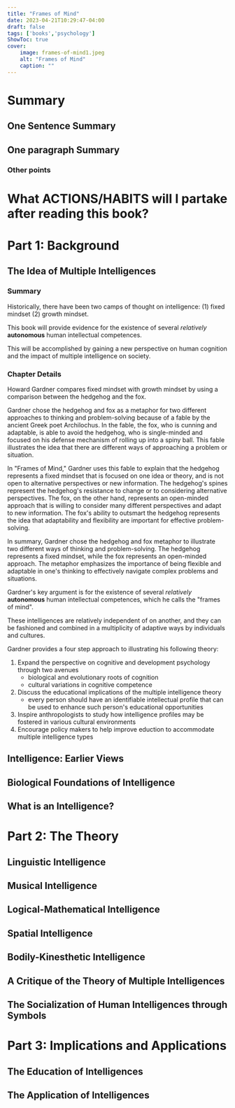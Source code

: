 ```yaml
---
title: "Frames of Mind"
date: 2023-04-21T10:29:47-04:00
draft: false
tags: ['books','psychology']
ShowToc: true
cover:
    image: frames-of-mind1.jpeg
    alt: "Frames of Mind"
    caption: ""
---
```


# Summary

## One Sentence Summary

## One paragraph Summary

### Other points

# What ACTIONS/HABITS will I partake after reading this book?


# Part 1: Background

## The Idea of Multiple Intelligences

### Summary 

Historically, there have been two camps of thought on intelligence: (1) fixed mindset (2) growth mindset.

This book will provide evidence for the existence of several *relatively* **autonomous** human intellectual competences.

This will be accomplished by gaining a new perspective on human cognition and the impact of multiple intelligence on society. 

### Chapter Details

Howard Gardner compares fixed mindset with growth mindset by using a comparison between the hedgehog and the fox.

Gardner chose the hedgehog and fox as a metaphor for two different approaches to thinking and problem-solving because of a fable by the ancient Greek poet Archilochus. In the fable, the fox, who is cunning and adaptable, is able to avoid the hedgehog, who is single-minded and focused on his defense mechanism of rolling up into a spiny ball. This fable illustrates the idea that there are different ways of approaching a problem or situation.

In "Frames of Mind," Gardner uses this fable to explain that the hedgehog represents a fixed mindset that is focused on one idea or theory, and is not open to alternative perspectives or new information. The hedgehog's spines represent the hedgehog's resistance to change or to considering alternative perspectives. The fox, on the other hand, represents an open-minded approach that is willing to consider many different perspectives and adapt to new information. The fox's ability to outsmart the hedgehog represents the idea that adaptability and flexibility are important for effective problem-solving.

In summary, Gardner chose the hedgehog and fox metaphor to illustrate two different ways of thinking and problem-solving. The hedgehog represents a fixed mindset, while the fox represents an open-minded approach. The metaphor emphasizes the importance of being flexible and adaptable in one's thinking to effectively navigate complex problems and situations.

Gardner's key argument is for the existence of several *relatively* **autonomous** human intellectual competences, which he calls the "frames of mind".

These intelligences are relatively independent of on another, and they can be fashioned and combined in a multiplicity of adaptive ways by individuals and cultures.

Gardner provides a four step approach to illustrating his following theory:
1. Expand the perspective on cognitive and development psychology through two avenues
    - biological and evolutionary roots of cognition
    - cultural variations in cognitive competence
2. Discuss the educational implications of the multiple intelligence theory
    - every person should have an identifiable intellectual profile that can be used to enhance such person's educational opportunities 
3. Inspire anthropologists to study how intelligence profiles may be fostered in various cultural environments
4. Encourage policy makers to help improve eduction to accommodate multiple intelligence types


## Intelligence: Earlier Views

## Biological Foundations of Intelligence

## What is an Intelligence?

# Part 2: The Theory

## Linguistic Intelligence

## Musical Intelligence

## Logical-Mathematical Intelligence

## Spatial Intelligence

## Bodily-Kinesthetic Intelligence

## A Critique of the Theory of Multiple Intelligences

## The Socialization of Human Intelligences through Symbols

# Part 3: Implications and Applications

## The Education of Intelligences

## The Application of Intelligences


